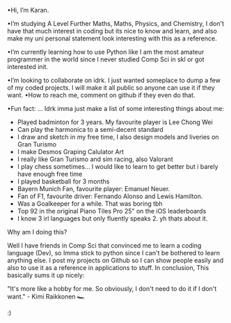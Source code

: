 •Hi, I’m Karan.

•I’m studying A Level Further Maths, Maths, Physics, and Chemistry, I don't have that much interest in coding but its nice to know and learn, and also make my uni personal statement look interesting with this as a reference.

•I’m currently learning how to use Python like I am the most amateur programmer in the world since I never studied Comp Sci in skl or got interested init.

•I’m looking to collaborate on idrk. I just wanted someplace to dump a few of my coded projects. I will make it all public so anyone can use it if they want.
•How to reach me, comment on github if they even do that.

•Fun fact: ... Idrk imma just make a list of some interesting things about me:
- Played badminton for 3 years. My favourite player is Lee Chong Wei
- Can play the harmonica to a semi-decent standard
- I draw and sketch in my free time, I also design models and liveries on Gran Turismo
- I make Desmos Graping Calulator Art
- I really like Gran Turismo and sim racing, also Valorant
- I play chess sometimes... I would like to learn to get better but i barely have enough free time
- I played basketball for 3 months
- Bayern Munich Fan, favourite player: Emanuel Neuer.
- Fan of F1, favourite driver: Fernando Alonso and Lewis Hamilton.
- Was a Goalkeeper for a while. That was boring tbh
- Top 92 in the original Piano Tiles Pro 25" on the iOS leaderboards
- I know 3 irl languages but only fluently speaks 2.
yh thats about it.

Why am I doing this?

Well I have friends in Comp Sci that convinced me to learn a coding language (Dev), so Imma stick to python since I can't be bothered to learn anything else.
I post my projects on Github so I can show people easily and also to use it as a reference in applications to stuff.
In conclusion, This basically sums it up nicely:

"It's more like a hobby for me. So obviously, I don't need to do it if I don't want." - Kimi Raikkonen 🏎️

:)
